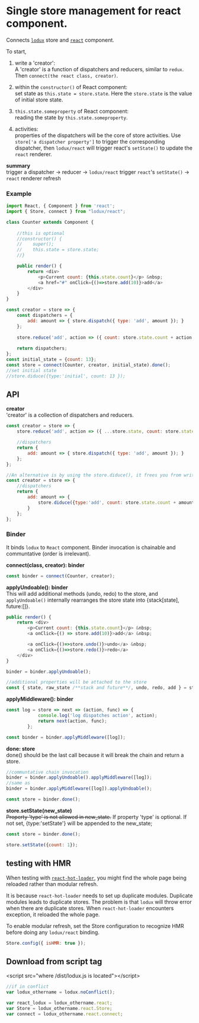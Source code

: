 # Single store management for react component.
Connects [`lodux`]( https://www.npmjs.com/package/lodux) store and [`react`](https://facebook.github.io/react/) component.

To start, 
1. write a 'creator':  
A 'creator' is a function of dispatchers and reducers, similar to `redux`. Then `connect(the react class, creator)`.

2. within the `constructor()` of React component:  
set state as `this.state = store.state`. Here the `store.state` is the value of initial store state. 

3. `this.state.someproperty` of React component:  
reading the state by `this.state.someproperty`. 

4. activities:  
properties of the dispatchers will be the core of store activities. Use `store['a dispatcher property']` to trigger the corresponding dispatcher, then `lodux/react` will trigger react's `setState()` to update the `react` renderer.

__summary__  
trigger a dispatcher -> reducer -> `lodux/react` trigger `react`'s `setState()` -> `react` renderer refresh

### Example
```javascript
import React, { Component } from 'react';
import { Store, connect } from "lodux/react";

class Counter extends Component {
    
    //this is optional
    //constructor() {
    //    super();      
    //    this.state = store.state;
    //}

    public render() {
        return <div>
            <p>Current count: {this.state.count}</p> &nbsp;
            <a href="#" onClick={()=>store.add(10)}>add</a>
        </div>
    }
}

const creator = store => {
    const dispatchers = {
        add: amount => { store.dispatch({ type: 'add', amount }); }
    };
    
    store.reduce('add', action => ({ count: store.state.count + action.amount }));
   
    return dispatchers;
};
const initial_state = {count: 13};
const store = connect(Counter, creator, initial_state).done();
//set initial state
//store.diduce({type:'initial', count: 13 });
```

## API

__creator__  
'creator' is a collection of dispatchers and reducers. 

```javascript
const creator = store => {
    store.reduce('add', action => ({ ...store.state, count: store.state.count + action.amount} })); 

    //dispatchers
    return {
        add: amount => { store.dispatch({ type: 'add', amount }); }
    };
};

//An alternative is by using the store.diduce(), it frees you from writing reducers. 
const creator = store => {
    //dispatchers
    return {
        add: amount => {
            store.diduce({type:'add', count: store.state.count + amount});
        }
    };
};
```

### Binder
It binds `lodux` to `React` component. Binder invocation is chainable and communtative (order is irrelevant). 

__connect(class, creator): binder__  
```javascript
const binder = connect(Counter, creator);
```

__applyUndoable(): binder__  
This will add additional methods (undo, redo) to the store, and `applyUndoable()` internally rearranges the store state into {stack[state], future:[]}.  
```javascript
public render() {    
    return <div>
        <p>Current count: {this.state.count}</p> &nbsp;
        <a onClick={() => store.add(10)}>add</a> &nbsp;

        <a onClick={()=>store.undo()}>undo</a> &nbsp;
        <a onClick={()=>store.redo()}>redo</a>
    </div>
}

binder = binder.applyUndoable();

//additional properties will be attached to the store
const { state, raw_state /**stack and future**/, undo, redo, add } = store
```

__applyMiddleware(): binder__  
```javascript
const log = store => next => (action, func) => {
            console.log('log dispatches action', action);
            return next(action, func);
        };

const binder = binder.applyMiddleware([log]);
```

__done: store__  
done() should be the last call because it will break the chain and return a store.
```javascript
//communtative chain invocation
binder = binder.applyUndoable().applyMiddleware([log]);
//same as 
binder = binder.applyMiddleware([log]).applyUndoable();

const store = binder.done();
```

__store.setState(new_state)__  
<s>Property 'type' is not allowed in new_state.</s>
If property 'type' is optional. If not set, {type:'setState'} will be appended to the new_state;
```javascript
const store = binder.done();

store.setState({count: 1});
```

## testing with HMR
When testing with [`react-hot-loader`](https://github.com/gaearon/react-hot-loader), you might find the whole page being reloaded rather than modular refresh.   

It is because `react-hot-loader` needs to set up duplicate modules. Duplicate modules leads to duplicate stores. The problem is that `lodux` will throw error when there are duplicate stores. When `react-hot-loader` encounters exception, it reloaded the whole page.   

To enable modular refresh, set the Store configuration to recognize HMR before doing any `lodux/react` binding.
```javascript
Store.config({ isHMR: true });
```

## Download from script tag
&lt;script src="where /dist/lodux.js is located">&lt;/script>
```javascript
//if in conflict
var lodux_othername = lodux.noConflict();

var react_lodux = lodux_othername.react;
var Store = lodux_othername.react.Store;
var connect = lodux_othername.react.connect;
```